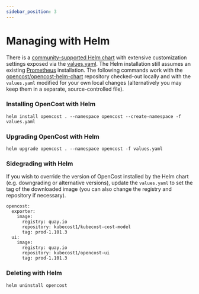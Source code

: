 ```yaml
---
sidebar_position: 3
---
```

# Managing with Helm

There is a [community-supported Helm chart](https://github.com/opencost/opencost-helm-chart) with extensive customization settings exposed via the [values.yaml](https://github.com/opencost/opencost-helm-chart/blob/main/charts/opencost/values.yaml). The Helm installation still assumes an existing [Prometheus](prometheus) installation. The following commands work with the [opencost/opencost-helm-chart](https://github.com/opencost/opencost-helm-chart) repository checked-out locally and with the `values.yaml` modified for your own local changes (alternatively you may keep them in a separate, source-controlled file).

### Installing OpenCost with Helm

```
helm install opencost . --namespace opencost --create-namespace -f values.yaml
```

### Upgrading OpenCost with Helm

```
helm upgrade opencost . --namespace opencost -f values.yaml
```

### Sidegrading with Helm

If you wish to override the version of OpenCost installed by the Helm chart (e.g. downgrading or alternative versions), update the `values.yaml` to set the tag of the downloaded image (you can also change the registry and repository if necessary).

```
opencost:
  exporter:
    image:
      registry: quay.io
      repository: kubecost1/kubecost-cost-model
      tag: prod-1.101.3
  ui:
    image:
      registry: quay.io
      repository: kubecost1/opencost-ui
      tag: prod-1.101.3
```

### Deleting with Helm

```
helm uninstall opencost
```
